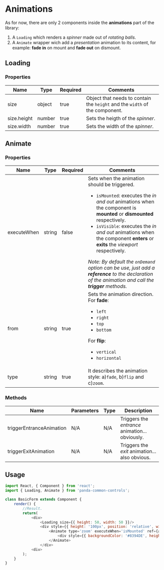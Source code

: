 # Animations

As for now, there are only 2 components inside the **animations** part of the library:
1. A ``Loading`` which renders a _spinner_ made out of _rotating balls_.
2. A ``Animate`` wrapper wich add a _presentation_ animation to its content, for example: **fade in** on mount and **fade out** on dismount.

## Loading

### Properties

| Name        | Type   | Required | Comments |
| ------------|--------|----------|----------|
| size        | object | true     | Object that needs to contain the ``height`` and the ``width`` of the component. |
| size.height | number | true     | Sets the heigth of the _spinner_. |
| size.width  | number | true     | Sets the width of the _spinner_.  |

## Animate

### Properties

| Name        | Type   | Required | Comments |
| ------------|--------|----------|----------|
| executeWhen | string | false    | Sets when the animation should be triggered. <ul><li>``isMounted``: executes the _in and out_ animations when the component is **mounted** or **dismounted** respectively.</li><li>``isVisible``: executes the _in and out_ animations when the component **enters** or **exits** the _viewport_ respectively.</li></ul>_Note: By default the ``onDemand`` option can be use, just add a **reference** to the declaration of the animation and call the **trigger** methods._|
| from        | string | true     | Sets the animation direction. <br/>For **fade**:<ul><li>``left``</li><li>``right``</li><li>``top``</li><li>``bottom``</li></ul>For **flip**:<ul><li>``vertical``</li><li>``horizontal``</li></ul> |
| type        | string | true     | It describes the animation style: a)``fade``, b)``flip`` and c)``zoom``. |

### Methods

| Name                     | Parameters | Type | Description |
|--------------------------|------------|------|-------------|
| triggerEntranceAnimation | N/A        | N/A  | Triggers the _entrance_ animation... obviously. |
| triggerExitAnimation     | N/A        | N/A  | Triggers the _exit_ animation... also obvious. |

## Usage

```javascript
import React, { Component } from 'react';
import { Loading, Animate } from 'panda-common-controls';

class BasicForm extends Component {
    render() {
        //Result.
        return(
            <div>
                <Loading size={{ height: 50, width: 50 }}/>
                <div style={{ height: '100px', position: 'relative', width: '100%' }}>
                    <Animate type='zoom' executeWhen='isMounted' ref={animate => { this.AnimateRef = animate; }}>
                        <div style={{ backgroundColor: '#8394DE', height: '100px', width: '100px' }}/>
                    </Animate>
                </div>
            <div>
        );
    }
}
```
